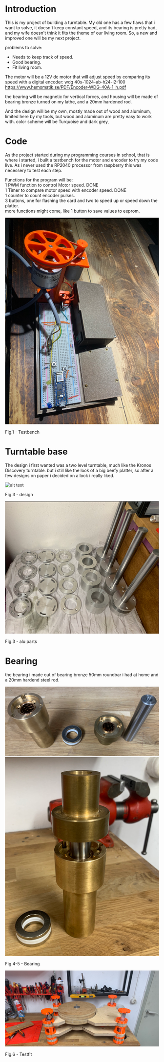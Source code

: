 # Introduction

This is my project of building a turntable. My old one has a few flaws that i want to solve, it doesn't keep constant speed, and its bearing is pretty bad, and my wife doesn't think it fits the theme of our living room. 
So, a new and improved one will be my next project.

problems to solve:
* Needs to keep track of speed.
* Good bearing.
* Fit living room.

The motor will be a 12V dc motor that will adjust speed by comparing its speed with a digital encoder: wdg 40s-1024-ab-h24-l2-100
https://www.hemomatik.se/PDF/Encoder-WDG-40A-1_h.pdf

the bearing will be magnetic for vertical forces, and housing will be made of bearing bronze turned on my lathe, and a 20mm hardened rod.

And the design will be my own, mostly made out of wood and aluminum, limited here by my tools, but wood and aluminum are pretty easy to work with.
color scheme will be Turquoise and dark grey,

# Code

As the project started during my programming courses in school, that is where i started, i built a testbench for the motor and encoder to try my code live. As i never used the RP2040 processor from raspberry this was necessery to test each step.

Functions for the program will be:<br>
1 PWM function to control Motor speed.                                                      DONE<br>
1 Timer to compare motor speed with encoder speed.                                          DONE<br>
1 counter to count encoder pulses.<br>
3 buttons, one for flashing the card and two to speed up or speed down the platter.<br>
more functions might come, like 1 button to save values to eeprom.

![alt text](https://github.com/onderest/turntable/blob/main/Fig1.png?raw=true)

Fig.1 - Testbench

# Turntable base

The design i first wanted was a two level turntable, much like the Kronos Discovery turntable. but i still like the look of a big beefy platter, so after a few designs on paper i decided on a look i really liked.


![alt text](?raw=true)

Fig.3 - design

![alt text](https://github.com/onderest/turntable/blob/main/FigAluparts.png?raw=true)

Fig.3 - alu parts

# Bearing

the bearing i made out of  bearing bronze 50mm roundbar i had at home and a 20mm hardend steel rod.


![alt text](https://github.com/onderest/turntable/blob/main/FigBearging2.png?raw=true)
![alt text](https://github.com/onderest/turntable/blob/main/FigBearing1.png?raw=true)

Fig.4-5 - Bearing


![alt text](https://github.com/onderest/turntable/blob/main/Testfit.png?raw=true)

Fig.6 - Testfit
